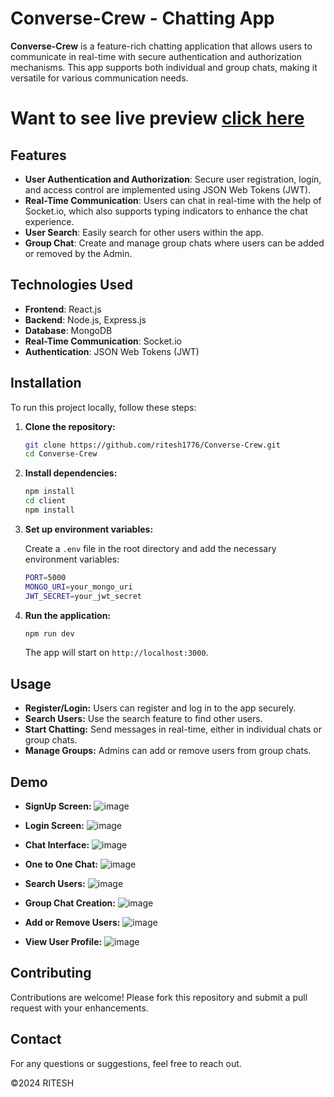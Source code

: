 # Converse-Crew - Chatting App

**Converse-Crew** is a feature-rich chatting application that allows users to communicate in real-time with secure authentication and authorization mechanisms. This app supports both individual and group chats, making it versatile for various communication needs.

# Want to see live preview [click here](https://master--phenomenal-mermaid-68247f.netlify.app/) 

## Features

- **User Authentication and Authorization**: Secure user registration, login, and access control are implemented using JSON Web Tokens (JWT).
- **Real-Time Communication**: Users can chat in real-time with the help of Socket.io, which also supports typing indicators to enhance the chat experience.
- **User Search**: Easily search for other users within the app.
- **Group Chat**: Create and manage group chats where users can be added or removed by the Admin.

## Technologies Used

- **Frontend**: React.js
- **Backend**: Node.js, Express.js
- **Database**: MongoDB
- **Real-Time Communication**: Socket.io
- **Authentication**: JSON Web Tokens (JWT)

## Installation

To run this project locally, follow these steps:

1. **Clone the repository:**

    ```bash
    git clone https://github.com/ritesh1776/Converse-Crew.git
    cd Converse-Crew
    ```

2. **Install dependencies:**

    ```bash
    npm install
    cd client
    npm install
    ```

3. **Set up environment variables:**

    Create a `.env` file in the root directory and add the necessary environment variables:

    ```bash
    PORT=5000
    MONGO_URI=your_mongo_uri
    JWT_SECRET=your_jwt_secret
    ```

4. **Run the application:**

    ```bash
    npm run dev
    ```

    The app will start on `http://localhost:3000`.

## Usage

- **Register/Login:** Users can register and log in to the app securely.
- **Search Users:** Use the search feature to find other users.
- **Start Chatting:** Send messages in real-time, either in individual chats or group chats.
- **Manage Groups:** Admins can add or remove users from group chats.

## Demo


- **SignUp Screen:**
![image](https://github.com/user-attachments/assets/377dcfa8-09a4-4f6e-80da-1e3ec552a302)

- **Login Screen:**
 ![image](https://github.com/user-attachments/assets/8c9e999a-cafe-4789-afd9-97396754b49f)


- **Chat Interface:**
  ![image](https://github.com/user-attachments/assets/1fa44508-c294-4a1a-a6e8-4d95aad82a60)

  
- **One to One Chat:**
  ![image](https://github.com/user-attachments/assets/a29f9b72-eb42-4080-8509-28df73fd654e)


- **Search Users:**
  ![image](https://github.com/user-attachments/assets/e5259e3c-76c6-4f18-8feb-4c3c27de84e0)

- **Group Chat Creation:**
  ![image](https://github.com/user-attachments/assets/2e10a015-3ec4-484d-bc26-33b693a2605f)

- **Add or Remove Users:**
![image](https://github.com/user-attachments/assets/3e4a8ff7-9f06-4fe4-a349-0076056f43d9)

- **View User Profile:**
![image](https://github.com/user-attachments/assets/c8b93b37-259d-4eee-9ba9-8793b759ceb3)


## Contributing

Contributions are welcome! Please fork this repository and submit a pull request with your enhancements.

## Contact

For any questions or suggestions, feel free to reach out.


©2024 RITESH
